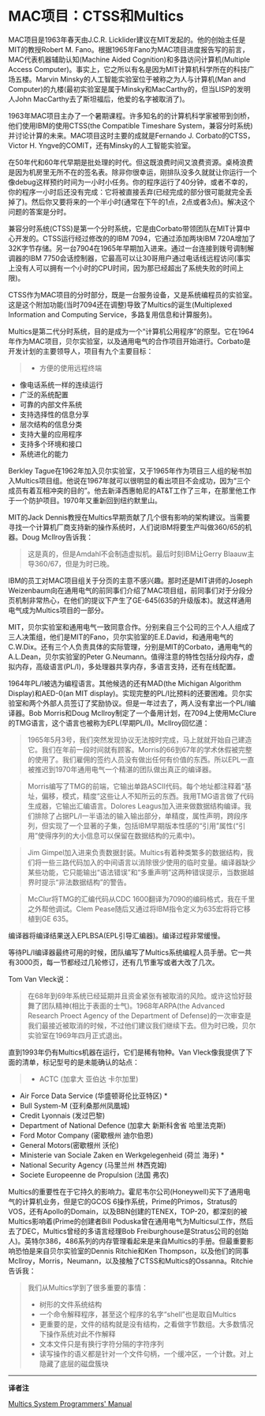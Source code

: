 # MAC项目：CTSS和Multics

MAC项目是1963年春天由J.C.R. Licklider建议在MIT发起的。他的创始主任是MIT的教授Robert M. Fano。根据1965年Fano为MAC项目进度报告写的前言，MAC代表机器辅助认知(Machine Aided Cognition)和多路访问计算机(Multiple Access Computer)。事实上，它之所以有名是因为MIT计算机科学所在的科技广场五楼。Marvin Minsky的人工智能实验室位于被称之为人与计算机(Man and Computer)的九楼(最初实验室是属于Minsky和MacCarthy的，但当LISP的发明人John MacCarthy去了斯坦福后，他爱的名字被取消了)。

1963年MAC项目主办了一个暑期课程。许多知名的的计算机科学家被带到剑桥，他们使用IBM的使用CTSS(the Compatible Timeshare System，兼容分时系统)并讨论计算的未来。MAC项目这时主要的成就是Fernando J. Corbato的CTSS，Victor H. Yngve的COMIT，还有Minsky的人工智能实验室。

在50年代和60年代早期是批处理的时代。但这既浪费时间又浪费资源。桌椅浪费是因为机房里无所不在的签名表。除非你很幸运，刚排队没多久就就让你运行一个像debug这样预约时间为一小时小任务。你的程序运行了40分钟，或者不幸的，你的程序一小时后还没有完成：它将被直接丢弃(已经完成的部分很可能就完全丢掉了)。然后你又要将来的一个半小时(通常在下午的1点，2点或者3点)。解决这个问题的答案是分时。

兼容分时系统(CTSS)是第一个分时系统，它是由Corbato带领团队在MIT计算中心开发的。CTSS运行经过修改的的IBM 7094，它通过添加两块IBM 720A增加了32K字节存储。另一台7904在1965年早期加入进来。通过一台连接到拨号调制解调器的IBM 7750会话控制器，它最高可以让30哥用户通过电话线远程访问(事实上没有人可以拥有一个小时的CPU时间，因为那已经超出了系统失败的时间上限)。

CTSS作为MAC项目的分时部分，既是一台服务设备，又是系统编程员的实验室。这是这个附加功能(当时7094还在调整)导致了Multics的诞生(Multiplexed Information and Computing Service，多路复用信息和计算服务)。

Multics是第二代分时系统，目的是成为一个“计算机公用程序”的原型。它在1964年作为MAC项目，贝尔实验室，以及通用电气的合作项目开始进行。Corbato是开发计划的主要领导人，项目有九个主要目标：

> * 方便的使用远程终端
* 像电话系统一样的连续运行
* 广泛的系统配置
* 可靠的内部文件系统
* 支持选择性的信息分享
* 层次结构的信息分类
* 支持大量的应用程序
* 支持多个环境和接口
* 系统进化的能力

Berkley Tague在1962年加入贝尔实验室，又于1965年作为项目三人组的秘书加入Multics项目组。他说在1967年就可以很明显的看出项目不会成功，因为“三个成员有着互相冲突的目的”。他去新泽西惠帕尼的AT&T工作了三年，在那里他工作于一个防护项目。1970年又重新回到纽约默里山。

MIT的Jack Dennis教授在Multics早期贡献了几个很有影响的架构建议。当需要寻找一个计算机厂商支持新的操作系统时，人们说IBM将要生产叫做360/65的机器。Doug McIlroy告诉我：

> 这是真的，但是Amdahl不会制造虚拟机。最后时刻IBM让Gerry Blaauw主导360/67，但是为时已晚。

IBM的员工对MAC项目组关于分页的主意不感兴趣。那时还是MIT讲师的Joseph Weizenbaum向在通用电气的前同事们介绍了MAC项目组，前同事们对于分段分页机制非常热心，在他们的提议下产生了GE-645(635的升级版本)。就这样通用电气成为Multics项目的一部分。

MIT，贝尔实验室和通用电气一致同意合作。分别来自三个公司的三个人人组成了三人决策组，他们是MIT的Fano，贝尔实验室的E.E.David，和通用电气的C.W.Dix。还有三个人负责具体的实际管理，分别是MIT的Corbato，通用电气的A.L.Dean，贝尔实验室的Peter G.Neumann。值得注意的特性包括分段内存，虚拟内存，高级语言(PL/I)，多处理器共享内存，多语言支持，还有在线配置。

1964年PL/I被选为编程语言。其他候选的还有MAD(the Michigan Algorithm Display)和AED-0(an MIT display)。实现完整的PL/I比预料的还要困难。贝尔实验室和两个外部人员签订了奖励协议。但是一年过去了，两人没有拿出一个PL/I编译器。Bob Morris和Doug McIlroy制定了一个备用计划，在7094上使用McClure的TMG语言，这个语言也被称为EPL(早期PL/I)。McIlroy回忆道：

> 1965年5月3号，我们突然发现协议无法按时完成，马上就就开始自己建造它。我们在年前一段时间就有顾客。Morris的66到67年的学术休假被完整的使用了。我们雇佣的签约人员没有做出任何有价值的东西。所以EPL一直被推迟到1970年通用电气一个精湛的团队做出真正的编译器。

> Morris编写了TMG的前端，它输出单路ASCII代码。每个地址都注释着“基址，偏移，模式，精度”这些让人不知所云的东西。我用TMG语言做了代码生成器，它输出汇编语言。Dolores Leagus加入进来做数据结构编译。我们排除了占据PL/I一半语法的输入输出部分，单精度，属性声明，跨段序列，但实现了一个显著的子集，包括IBM早期版本性感的“引用”属性(“引用”使得序列的大小信息可以保留在数据结构的元素中)。

> Jim Gimpel加入进来负责数据封装。Multics有着种类繁多的数据结构，我们将一些三路代码加入的中间语言以消除很少使用的临时变量。编译器缺少某些功能，它只能输出“语法错误”和“多重声明”这两种错误提示，当数据越界时提示“非法数据结构”的警告。

> McClur将TMG的汇编代码从CDC 1600翻译为7090的编码格式，我在千里之外帮他调试。Clem Pease随后又通过将IBM指令定义为635宏将将它移植到GE 635。

编译器将编译结果送入EPLBSA(EPL引导汇编器)。编译过程非常缓慢。

等待PL/I编译器最终可用的时候，团队编写了Multics系统编程人员手册。它一共有3000页，每一节都经过几轮修订，还有几节重写或者大改了几次。

Tom Van Vleck说：

> 在68年到69年系统已经延期并且资金紧张有被取消的风险。或许这恰好鼓舞了团队精神(相比于表面的士气)。1968年ARPA(the Advanced  Research Proect Agency of the Department of Defense)的一次审查是我们最接近被取消的时候，不过他们建议我们继续下去。但为时已晚，贝尔实验室在1969年四月正式退出。

直到1993年仍有Multics机器在运行，它们是稀有物种。Van Vleck像我提供了下面的清单，标记型号的是未能确认的站点：

> * ACTC (加拿大 亚伯达 卡尔加里)
* Air Force Data Service (华盛顿哥伦比亚特区) *
* Bull System-M (亚利桑那州凤凰城)
* Credit Lyonnais (发过巴黎)
* Department of National Defence (加拿大 新斯科舍省 哈里法克斯)
* Ford Motor Company (密歇根州 迪尔伯恩)
* General Motors(密歇根州 沃伦)
* Ministerie van Sociale Zaken en Werkgelegenheid (荷兰 海牙) *
* National Security Agency (马里兰州 林西克姆)
* Societe Europeenne de Propulsion (法国 弗农)

Multics的重要性在于它持久的影响力。霍尼韦尔公司(Honeywell)买下了通用电气的计算机业务，但是它的GCOS 6操作系统，Prime的Primos，Stratus的VOS，还有Apollo的Domain，以及BBN创建的TENEX，TOP-20，都深刻的被Multics影响着(Prime的创建者Bill Poduska曾在通用电气为Multicsul工作，然后去了DEC，Multics曾经的多语言经理Bob Freiburghouse是Stratus公司的创始人)。英特尔386，486系列的内存管理看起来是来自Multics的手册。但最重要影响恐怕是来自贝尔实验室的Dennis Ritchie和Ken Thompson，以及他们的同事Mcllroy，Morris，Neumann，以及接触了CTSS和Multics的Ossanna。Ritchie告诉我：

> 我们从Multics学到了很多重要的事情：
> * 树形的文件系统结构
> * 一个命令解释程序，甚至这个程序的名字“shell”也是取自Multics
> * 更重要的是，文件的结构就是没有结构，之看做字节数组。大多数情况下操作系统对此不作解释
> * 文本文件只是有换行字符分隔的字符序列
> * 读写操作的语义都是针对一个文件句柄，一个缓冲区，一个计数。对上隐藏了底层的磁盘簇块


---
**译者注**

[Multics System Programmers' Manual](http://multicians.org/mspmtoc.html)

